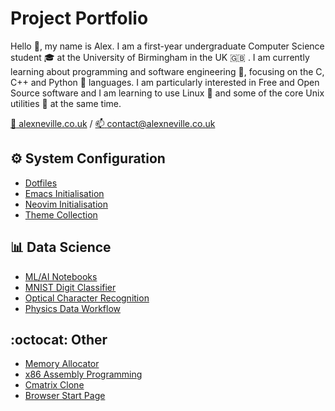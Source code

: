 # Project Portfolio

Hello :wave:, my name is Alex. I am a first-year undergraduate Computer Science
student :mortar_board: at the University of Birmingham in the UK :uk: . I am currently
learning about programming and software engineering :construction_worker:, focusing on the C,
C++ and Python :snake: languages. I am particularly interested in Free and Open
Source software and I am learning to use Linux :penguin: and some of the core Unix
utilities :toolbox: at the same time.

[:bust_in_silhouette: alexneville.co.uk](https://alexneville.co.uk) / [:mailbox: contact@alexneville.co.uk](mailto:contact@alexneville.co.uk)


## :gear: System Configuration

- [Dotfiles](https://github.com/alexanderneville/dotfiles)
- [Emacs Initialisation](https://github.com/alexanderneville/emacs-config)
- [Neovim Initialisation](https://github.com/alexanderneville/nvim-config)
- [Theme Collection](https://github.com/alexanderneville/b16-themes)

## :bar_chart: Data Science

- [ML/AI Notebooks](https://github.com/alexanderneville/MLAI_notebooks)
- [MNIST Digit Classifier](https://github.com/alexanderneville/MNIST_solver)
- [Optical Character Recognition](https://github.com/alexanderneville/OCR)
- [Physics Data Workflow](https://github.com/alexanderneville/physics)

## :octocat: Other

- [Memory Allocator](https://github.com/alexanderneville/memory_allocator)
- [x86 Assembly Programming](https://github.com/alexanderneville/assembly)
- [Cmatrix Clone](https://github.com/alexanderneville/cmatrix)
- [Browser Start Page](https://github.com/alexanderneville/start-page)

